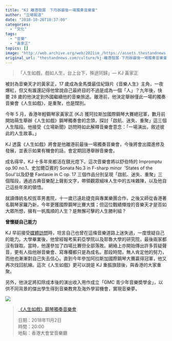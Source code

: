 ```yaml
---
title: "KJ 離港發展　下月辦最後一場獨奏音樂會"
author: "立場報道"
date: "2018-10-26T10:37:00"
categories:
  - "文化"
tags:
  - "音樂"
  - "黃家正"
topics: []
image: "http://web.archive.org/web/2021im_/https://assets.thestandnews.com/media/photos/SeasonsofLife_A5Leaflet_HK_forOnline_Front_qcyb6.jpg"
original_url: "thestandnews.com/culture/kj-離港發展-下月辦最後一場獨奏音樂會"
---
```

> 「人生如戲，戲如人生，台上台下，殊途同歸」— KJ 黃家正

被封為音樂天才的黃家正，17 歲成為金馬獎最佳紀錄片《音樂人生》主角，一夜爆紅，但又有誰還記得他曾說自己最終目的不過是成為一個「人」？九年後，快要 28 歲的他決定到外國繼續他的音樂旅途。離港前，他決定舉辦僅此一場的獨奏音樂會《人生如戲》，是重聚，也是闊別。

今年 5 月，香港年輕鋼琴家黃家正 (KJ) 獲阿拉斯加國際鋼琴大賽總冠軍，數月前開始萌生舉辦《人生如戲》鋼琴獨奏會的念頭，探討「啟航、迷失、重聚」這三個人生階段。他接受《立場新聞》訪問時如此解釋音樂會意念：「一場演出，敘述彼此的人生故事。」

KJ 透露《人生如戲》將會是他離港前最後一場獨奏音樂會，今後將會出國進修及發展，並表示如果有機會的話，會定期回港舉辦音樂會。

成名得早，KJ 十多年來都活在鎂光燈下。這次音樂會將以舒伯特的 Impromptu op.90 no.1、史加爾亞賓的 Sonata No.3 in F-sharp minor  'States of the Soul'以及舒曼 Fantasie in C op. 17 三個作品分別呈現「啟航、迷失、重聚」三個階段，通過古典音樂配上聲影文字，帶領觀眾細味人生中的五味雜陳，以及他自己這些年來的領悟。

就讀傳統名校拔萃男書院，十一歲已遠赴捷克與專業樂團合作，之後又師從香港著名鋼琴家羅乃新，今年更獲國際鋼琴比賽大獎；但這位戰績輝煌的音樂天才是否如大眾所想，擁有一帆風順的人生？是無懈可擊的人生勝利組？

**曾懷疑自己能力**

KJ 早前接受[媒體訪問](http://web.archive.org/web/20211229132739/https://www.hk01.com/%E5%91%A8%E5%A0%B1/200904/%E9%BB%83%E5%AE%B6%E6%AD%A3%E5%B0%88%E8%A8%AA-%E4%B8%8A-%E7%84%A1%E8%A6%96%E7%B6%B2%E4%B8%8A%E6%B5%81%E8%A8%80%E8%9C%9A%E8%AA%9E-%E5%B0%88%E6%B3%A8%E9%9F%B3%E6%A8%82%E6%8B%92%E5%81%9Akol)時，坦言自己也曾在這條音樂道路上迷失過，一度懷疑自己的能力。大學畢業後，他曾經報考茱莉亞學院以及耶魯大學的研究院，最後兩家都沒有錄取。當時，他還參加了四場比賽但全部落敗。網絡上亦開始傳出許多質疑聲音，更有人指他辦音樂會、寫專欄都只是為成名。那段時間，無人肯定他的努力，而他也漸漸對自己失去信心。直到今年參加阿拉斯加國際鋼琴大賽贏得冠軍，他又再次找回航線。這次《人生如戲》更可以說是 KJ 重振旗鼓後，與香港的大家重聚。

另外，他決定將扣除成本後的演出收入用作成立「GMC 青少年音樂奬學金」，以供不同背景的傑出學生得到音樂教育及海外學習機會，實現音樂夢。

![](http://web.archive.org/web/2021im_/https://assets.thestandnews.com/media/photos/SeasonsofLife_A5Leaflet_HK_forOnline_Front_qcyb6.jpg)

> [《人生如戲》鋼琴獨奏音樂會](http://web.archive.org/web/20211229132739/http://l.facebook.com/l.php?u=http%3A%2F%2Fticket.urbtix.hk%2Finternet%2Fzh_TW%2FeventDetail%2F36778&h=AT0wOvSMfeGWJgy4vLtt1EW21pXcFOoujXGKGo_ohY7tkql7SdaPND2IO31F96VSTnHQCP5YvxfwtNkOyehzxw37_uvf27DHqSx1DhQERxAP1ME7gREAtnu4-qXIbi3MzSrn39c)
> 
> 日期：2018年11月2日  
> 時間：20:00  
> 地點：香港大會堂音樂廳